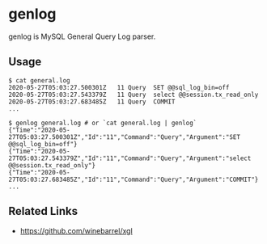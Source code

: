 # genlog

genlog is MySQL General Query Log parser.

## Usage

```
$ cat general.log
2020-05-27T05:03:27.500301Z   11 Query	SET @@sql_log_bin=off
2020-05-27T05:03:27.543379Z   11 Query	select @@session.tx_read_only
2020-05-27T05:03:27.683485Z   11 Query	COMMIT
...

$ genlog general.log # or `cat general.log | genlog`
{"Time":"2020-05-27T05:03:27.500301Z","Id":"11","Command":"Query","Argument":"SET @@sql_log_bin=off"}
{"Time":"2020-05-27T05:03:27.543379Z","Id":"11","Command":"Query","Argument":"select @@session.tx_read_only"}
{"Time":"2020-05-27T05:03:27.683485Z","Id":"11","Command":"Query","Argument":"COMMIT"}
...
```

## Related Links

* https://github.com/winebarrel/xgl
